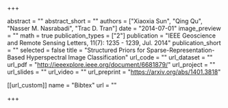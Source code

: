 +++ 

abstract = "" 
abstract_short = "" 
authors = ["Xiaoxia Sun", "Qing Qu", "Nasser M. Nasrabadi", "Trac D. Tran"] 
date = "2014-07-01" 
image_preview = "" 
math = true publication_types = ["2"] 
publication = "IEEE Geoscience and Remote Sensing Letters, 11(7): 1235 - 1239, Jul. 2014" 
publication_short = "" 
selected = false title = "Structured Priors for Sparse-Representation-Based Hyperspectral Image Classification" 
url_code = "" 
url_dataset = "" 
url_pdf = "http://ieeexplore.ieee.org/document/6681879/" 
url_project = "" 
url_slides = "" 
url_video = "" 
url_preprint = "https://arxiv.org/abs/1401.3818"

[[url_custom]] name = "Bibtex" url = ""

+++
